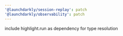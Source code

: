 ```yaml
---
'@launchdarkly/session-replay': patch
'@launchdarkly/observability': patch
---
```


include highlight.run as dependency for type resolution
